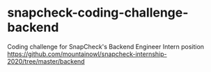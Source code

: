 # snapcheck-coding-challenge-backend
 Coding challenge for SnapCheck's Backend Engineer Intern position https://github.com/mountainowl/snapcheck-internship-2020/tree/master/backend
